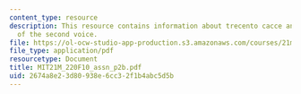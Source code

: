 ```yaml
---
content_type: resource
description: This resource contains information about trecento cacce and the entrance
  of the second voice.
file: https://ol-ocw-studio-app-production.s3.amazonaws.com/courses/21m-220-early-music-fall-2010/2674a8e23d80938e6cc32f1b4abc5d5b_MIT21M_220F10_assn_p2b.pdf
file_type: application/pdf
resourcetype: Document
title: MIT21M_220F10_assn_p2b.pdf
uid: 2674a8e2-3d80-938e-6cc3-2f1b4abc5d5b
---
```

